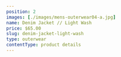 ```yaml
---
position: 2
images: [./images/mens-outerwear04-a.jpg]
name: Denim Jacket // Light Wash
price: $65.00
slug: denim-jacket-light-wash
type: outerwear
contentType: product details
---
```

